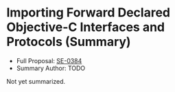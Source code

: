 # Importing Forward Declared Objective-C Interfaces and Protocols (Summary)

* Full Proposal: [SE-0384](https://github.com/apple/swift-evolution/blob/main/proposals/0384-importing-forward-declared-objc-interfaces-and-protocols.md)
* Summary Author: TODO

Not yet summarized.
